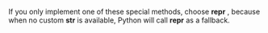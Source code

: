 If you only implement one of these special methods, choose __repr__ , because when no custom __str__ is available, Python will call __repr__ as a fallback.

